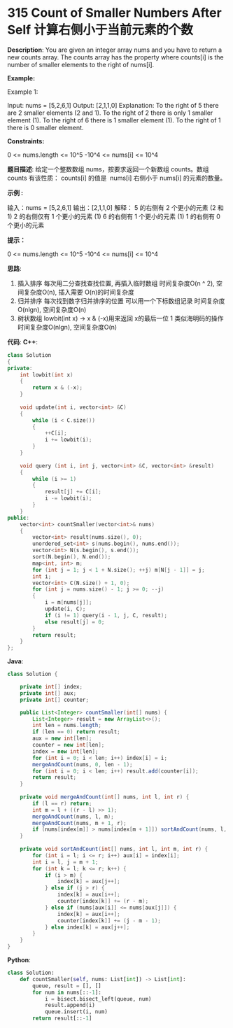 # 315 Count of Smaller Numbers After Self 计算右侧小于当前元素的个数

__Description__:
You are given an integer array nums and you have to return a new counts array. The counts array has the property where counts[i] is the number of smaller elements to the right of nums[i].

__Example:__

Example 1:

Input: nums = [5,2,6,1]
Output: [2,1,1,0]
Explanation:
To the right of 5 there are 2 smaller elements (2 and 1).
To the right of 2 there is only 1 smaller element (1).
To the right of 6 there is 1 smaller element (1).
To the right of 1 there is 0 smaller element.

__Constraints:__

0 <= nums.length <= 10^5
-10^4 <= nums[i] <= 10^4

__题目描述__:
给定一个整数数组 nums，按要求返回一个新数组 counts。数组 counts 有该性质： counts[i] 的值是  nums[i] 右侧小于 nums[i] 的元素的数量。

__示例 :__

输入：nums = [5,2,6,1]
输出：[2,1,1,0]
解释：
5 的右侧有 2 个更小的元素 (2 和 1)
2 的右侧仅有 1 个更小的元素 (1)
6 的右侧有 1 个更小的元素 (1)
1 的右侧有 0 个更小的元素

__提示：__

0 <= nums.length <= 10^5
-10^4 <= nums[i] <= 10^4

__思路__:

1. 插入排序
每次用二分查找查找位置, 再插入临时数组
时间复杂度O(n ^ 2), 空间复杂度O(n), 插入需要 O(n)的时间复杂度
2. 归并排序
每次找到数字归并排序的位置
可以用一个下标数组记录
时间复杂度O(nlgn), 空间复杂度O(n)
3. 树状数组
lowbit(int x) -> x & (-x)用来返回 x的最后一位 1
类似海明码的操作
时间复杂度O(nlgn), 空间复杂度O(n)

__代码__:
__C++__:

```C++
class Solution 
{
private:
    int lowbit(int x) 
    {
        return x & (-x);
    }
    
    void update(int i, vector<int> &C)
    {
        while (i < C.size()) 
        {
            ++C[i];
            i += lowbit(i);
        }
    }
    
    void query (int i, int j, vector<int> &C, vector<int> &result)
    {
        while (i >= 1) 
        {
            result[j] += C[i];
            i -= lowbit(i);
        }
    }
public:
    vector<int> countSmaller(vector<int>& nums) 
    {
        vector<int> result(nums.size(), 0);
        unordered_set<int> s(nums.begin(), nums.end());
        vector<int> N(s.begin(), s.end());
        sort(N.begin(), N.end());
        map<int, int> m;
        for (int j = 1; j < 1 + N.size(); ++j) m[N[j - 1]] = j;
        int i;
        vector<int> C(N.size() + 1, 0);
        for (int j = nums.size() - 1; j >= 0; --j) 
        {
            i = m[nums[j]];
            update(i, C);
            if (i != 1) query(i - 1, j, C, result);
            else result[j] = 0;
        }
        return result;
    }
};
```

__Java__:

```Java
class Solution {

    private int[] index;
    private int[] aux;
    private int[] counter;

    public List<Integer> countSmaller(int[] nums) {
        List<Integer> result = new ArrayList<>();
        int len = nums.length;
        if (len == 0) return result;
        aux = new int[len];
        counter = new int[len];
        index = new int[len];
        for (int i = 0; i < len; i++) index[i] = i;
        mergeAndCount(nums, 0, len - 1);
        for (int i = 0; i < len; i++) result.add(counter[i]);
        return result;
    }
    
    private void mergeAndCount(int[] nums, int l, int r) {
        if (l == r) return;
        int m = l + ((r - l) >> 1);
        mergeAndCount(nums, l, m);
        mergeAndCount(nums, m + 1, r);
        if (nums[index[m]] > nums[index[m + 1]]) sortAndCount(nums, l, m, r);
    }
    
    private void sortAndCount(int[] nums, int l, int m, int r) {
        for (int i = l; i <= r; i++) aux[i] = index[i];
        int i = l, j = m + 1;
        for (int k = l; k <= r; k++) {
            if (i > m) {
                index[k] = aux[j++];
            } else if (j > r) {
                index[k] = aux[i++];
                counter[index[k]] += (r - m);
            } else if (nums[aux[i]] <= nums[aux[j]]) {
                index[k] = aux[i++];
                counter[index[k]] += (j - m - 1);
            } else index[k] = aux[j++];
        }
    }
}
```

__Python__:

```Python
class Solution:
    def countSmaller(self, nums: List[int]) -> List[int]:
        queue, result = [], []
        for num in nums[::-1]:
            i = bisect.bisect_left(queue, num)
            result.append(i)
            queue.insert(i, num)
        return result[::-1]
```
